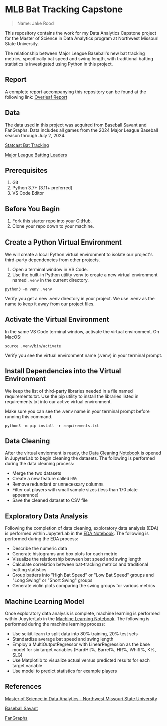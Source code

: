 # MLB Bat Tracking Capstone

>Name: Jake Rood

This repository contains the work for my Data Analytics Capstone project for the Master of Science in Data Analytics program at Northwest Missouri State University.

The relationship between Major League Baseball's new bat tracking metrics, specifically bat speed and swing length, with traditional batting statistics is investigated using Python in this project.

## Report

A complete report accompanying this repository can be found at the following link: [Overleaf Report](https://www.overleaf.com/read/vhbhtpgtbcpm#5fbfbc)

## Data

The data used in this project was acquired from Baseball Savant and FanGraphs. Data includes all games from the 2024 Major League Baseball season through July 2, 2024.

[Statcast Bat Tracking](https://baseballsavant.mlb.com/leaderboard/bat-tracking?attackZone=&batSide=&contactType=&count=&dateStart=&dateEnd=2024-07-02&gameType=&groupBy=&isHardHit=&minSwings=1&minGroupSwings=1&pitchHand=&pitchType=&seasonStart=&seasonEnd=&team=&type=batter)

[Major League Batting Leaders](https://www.fangraphs.com/leaders/major-league?pos=all&stats=bat&lg=all&type=c%2C6%2C5%2C7%2C8%2C9%2C10%2C11%2C12%2C13%2C14%2C15%2C16%2C17%2C23%2C34%2C35%2C37%2C38%2C39%2C50%2C61%2C305%2C308%2C311&season=2024&month=1000&season1=2024&ind=0&qual=1&v_cr=202301&startdate=2024-03-01&enddate=2024-07-02&team=0)

## Prerequisites

1. Git
1. Python 3.7+ (3.11+ preferred)
1. VS Code Editor

## Before You Begin

1. Fork this starter repo into your GitHub.
1. Clone your repo down to your machine.

## Create a Python Virtual Environment

We will create a local Python virtual environment to isolate our project's third-party dependencies from other projects.

1. Open a terminal window in VS Code.
1. Use the built-in Python utility venv to create a new virtual environment named `.venv` in the current directory.

```shell
python3 -m venv .venv
```

Verify you get a new .venv directory in your project.
We use .venv as the name to keep it away from our project files. 

## Activate the Virtual Environment

In the same VS Code terminal window, activate the virtual environment. On MacOS:

```shell
source .venv/bin/activate
```

Verify you see the virtual environment name (.venv) in your terminal prompt.

## Install Dependencies into the Virtual Environment

We keep the list of third-party libraries needed in a file named requirements.txt.
Use the pip utility to install the libraries listed in requirements.txt into our active virtual environment. 

Make sure you can see the .venv name in your terminal prompt before running this command.

```shell
python3 -m pip install -r requirements.txt
```

## Data Cleaning

After the virtual enviorment is ready, the [Data Cleaning Notebook](https://github.com/jakerood/bat-tracking-capstone/blob/main/data-cleaning.ipynb) is opened in JupyterLab to begin cleaning the datasets. The following is performed during the data cleaning process:

* Merge the two datasets
* Create a new feature called `HR%`
* Remove redundant or unnecessary columns
* Filter out players with small sample sizes (less than 170 plate appearance)
* Save the cleaned dataset to CSV file

## Exploratory Data Analysis

Following the completion of data cleaning, exploratory data analysis (EDA) is performed within JupyterLab in the [EDA Notebook](https://github.com/jakerood/bat-tracking-capstone/blob/main/eda.ipynb). The following is performed during the EDA process:

* Describe the numeric data
* Generate histograms and box plots for each metric
* Visualize the relationship between bat speed and swing length
* Calculate correlation between bat-tracking metrics and traditional batting statistics
* Group batters into "High Bat Speed" or "Low Bat Speed" groups and "Long Swing" or "Short Swing" groups
* Generate violin plots comparing the swing groups for various metrics

## Machine Learning Model

Once exploratory data analysis is complete, machine learning is performed within JupyterLab in the [Machine Learning Notebook](https://github.com/jakerood/bat-tracking-capstone/blob/main/machine-learn.ipynb). The following is performed during the machine learning process:

* Use scikit-learn to split data into 80% training, 20% test sets
* Standardize average bat speed and swing length
* Employ a MultiOutputRegressor with LinearRegression as the base model for six target variables (HardHit%, Barrel%, HR%, Whiff%, K%, SLG)
* Use Matplotlib to visualize actual versus predicted results for each target variable
* Use model to predict statistics for example players

## References

[Master of Science in Data Analytics - Northwest Missouri State University](https://online.nwmissouri.edu/programs/technology/master-of-science-data-analytics/)

[Baseball Savant](https://baseballsavant.mlb.com/)

[FanGraphs](https://www.fangraphs.com/)
